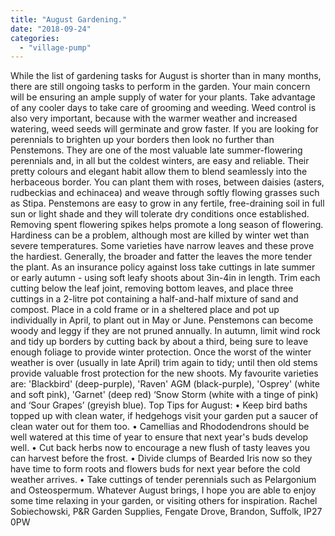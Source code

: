 ```yaml
---
title: "August Gardening."
date: "2018-09-24"
categories: 
  - "village-pump"
---
```


While the list of gardening tasks for August is shorter than in many months, there are still ongoing tasks to perform in the garden. Your main concern will be ensuring an ample supply of water for your plants. Take advantage of any cooler days to take care of grooming and weeding. Weed control is also very important, because with the warmer weather and increased watering, weed seeds will germinate and grow faster. If you are looking for perennials to brighten up your borders then look no further than Penstemons. They are one of the most valuable late summer-flowering perennials and, in all but the coldest winters, are easy and reliable. Their pretty colours and elegant habit allow them to blend seamlessly into the herbaceous border. You can plant them with roses, between daisies (asters, rudbeckias and echinacea) and weave through softly flowing grasses such as Stipa. Penstemons are easy to grow in any fertile, free-draining soil in full sun or light shade and they will tolerate dry conditions once established. Removing spent flowering spikes helps promote a long season of flowering. Hardiness can be a problem, although most are killed by winter wet than severe temperatures. Some varieties have narrow leaves and these prove the hardiest. Generally, the broader and fatter the leaves the more tender the plant. As an insurance policy against loss take cuttings in late summer or early autumn - using soft leafy shoots about 3in-4in in length. Trim each cutting below the leaf joint, removing bottom leaves, and place three cuttings in a 2-litre pot containing a half-and-half mixture of sand and compost. Place in a cold frame or in a sheltered place and pot up individually in April, to plant out in May or June. Penstemons can become woody and leggy if they are not pruned annually. In autumn, limit wind rock and tidy up borders by cutting back by about a third, being sure to leave enough foliage to provide winter protection. Once the worst of the winter weather is over (usually in late April) trim again to tidy; until then old stems provide valuable frost protection for the new shoots. My favourite varieties are: 'Blackbird' (deep-purple), 'Raven' AGM (black-purple), 'Osprey' (white and soft pink), 'Garnet' (deep red) ‘Snow Storm (white with a tinge of pink) and ‘Sour Grapes’ (greyish blue). Top Tips for August: • Keep bird baths topped up with clean water, if hedgehogs visit your garden put a saucer of clean water out for them too. • Camellias and Rhododendrons should be well watered at this time of year to ensure that next year's buds develop well. • Cut back herbs now to encourage a new flush of tasty leaves you can harvest before the frost. • Divide clumps of Bearded Iris now so they have time to form roots and flowers buds for next year before the cold weather arrives. • Take cuttings of tender perennials such as Pelargonium and Osteospermum. Whatever August brings, I hope you are able to enjoy some time relaxing in your garden, or visiting others for inspiration. Rachel Sobiechowski, P&R Garden Supplies, Fengate Drove, Brandon, Suffolk, IP27 0PW
